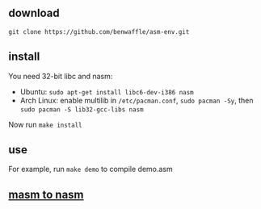 download
----
`git clone https://github.com/benwaffle/asm-env.git`

install
----
You need 32-bit libc and nasm:
- Ubuntu: `sudo apt-get install libc6-dev-i386 nasm`
- Arch Linux: enable multilib in `/etc/pacman.conf`, `sudo pacman -Sy`, then `sudo pacman -S lib32-gcc-libs nasm`

Now run `make install`

use
----
For example, run `make demo` to compile demo.asm

[masm to nasm](https://rawgit.com/benwaffle/asm-env/table/diff.html)
----
